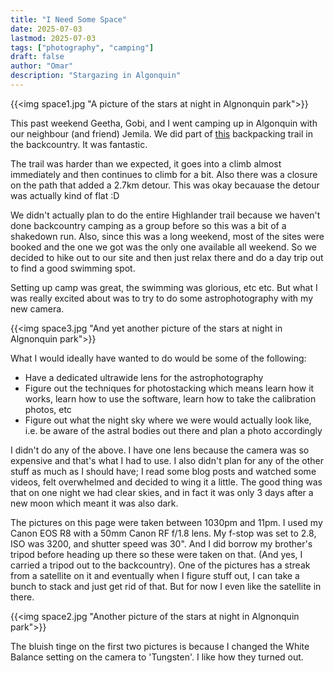 ```yaml
---
title: "I Need Some Space"
date: 2025-07-03
lastmod: 2025-07-03
tags: ["photography", "camping"]
draft: false
author: "Omar"
description: "Stargazing in Algonquin"
---
```

{{<img space1.jpg "A picture of the stars at night in Algnonquin park">}}

This past weekend Geetha, Gobi, and I went camping up in Algonquin with our neighbour (and friend) Jemila. We did part of [this](https://www.algonquinpark.on.ca/visit/camping/highland-backpacking-trail.php) backpacking trail in the backcountry. It was fantastic.

The trail was harder than we expected, it goes into a climb almost immediately and then continues to climb for a bit. Also there was a closure on the path that added a 2.7km detour. This was okay becauase the detour was actually kind of flat :D

We didn't actually plan to do the entire Highlander trail because we haven't done backcountry camping as a group before so this was a bit of a shakedown run. Also, since this was a long weekend, most of the sites were booked and the one we got was the only one available all weekend. So we decided to hike out to our site and then just relax there and do a day trip out to find a good swimming spot.

Setting up camp was great, the swimming was glorious, etc etc. But what I was really excited about was to try to do some astrophotography with my new camera.

{{<img space3.jpg "And yet another picture of the stars at night in Algnonquin park">}}

What I would ideally have wanted to do would be some of the following:
- Have a dedicated ultrawide lens for the astrophotography
- Figure out the techniques for photostacking which means learn how it works, learn how to use the software, learn how to take the calibration photos, etc
- Figure out what the night sky where we were would actually look like, i.e. be aware of the astral bodies out there and plan a photo accordingly

I didn't do any of the above. I have one lens because the camera was so expensive and that's what I had to use. I also didn't plan for any of the other stuff as much as I should have; I read some blog posts and watched some videos, felt overwhelmed and decided to wing it a little. The good thing was that on one night we had clear skies, and in fact it was only 3 days after a new moon which meant it was also dark.

The pictures on this page were taken between 1030pm and 11pm. I used my Canon EOS R8 with a 50mm Canon RF f/1.8 lens. My f-stop was set to 2.8, ISO was 3200, and shutter speed was 30". And I did borrow my brother's tripod before heading up there so these were taken on that. (And yes, I carried a tripod out to the backcountry). One of the pictures has a streak from a satellite on it and eventually when I figure stuff out, I can take a bunch to stack and just get rid of that. But for now I even like the satellite in there.

{{<img space2.jpg "Another picture of the stars at night in Algnonquin park">}}

The bluish tinge on the first two pictures is because I changed the White Balance setting on the camera to 'Tungsten'. I like how they turned out.